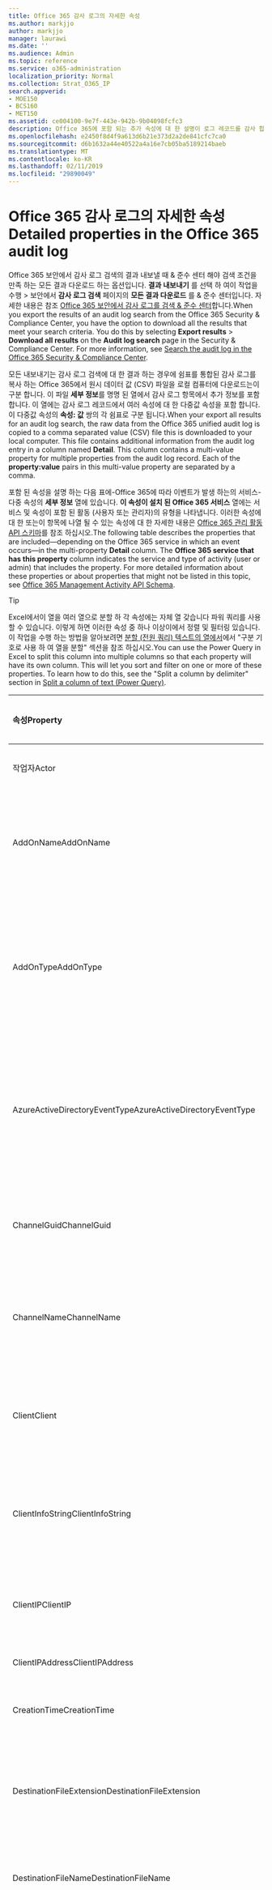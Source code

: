 ```yaml
---
title: Office 365 감사 로그의 자세한 속성
ms.author: markjjo
author: markjjo
manager: laurawi
ms.date: ''
ms.audience: Admin
ms.topic: reference
ms.service: o365-administration
localization_priority: Normal
ms.collection: Strat_O365_IP
search.appverid:
- MOE150
- BCS160
- MET150
ms.assetid: ce004100-9e7f-443e-942b-9b04098fcfc3
description: Office 365에 포함 되는 추가 속성에 대 한 설명이 로그 레코드를 감사 합니다.
ms.openlocfilehash: e2450f8d4f9a613d6b21e373d2a2de841cfc7ca0
ms.sourcegitcommit: d6b1632a44e40522a4a16e7cb05ba5189214baeb
ms.translationtype: MT
ms.contentlocale: ko-KR
ms.lasthandoff: 02/11/2019
ms.locfileid: "29890049"
---
```

# <a name="detailed-properties-in-the-office-365-audit-log"></a><span data-ttu-id="3da1d-103">Office 365 감사 로그의 자세한 속성</span><span class="sxs-lookup"><span data-stu-id="3da1d-103">Detailed properties in the Office 365 audit log</span></span>

<span data-ttu-id="3da1d-p101">Office 365 보안에서 감사 로그 검색의 결과 내보낼 때 &amp; 준수 센터 해야 검색 조건을 만족 하는 모든 결과 다운로드 하는 옵션입니다. **결과 내보내기** 를 선택 하 여이 작업을 수행 \> 보안에서 **감사 로그 검색** 페이지의 **모든 결과 다운로드** 를 &amp; 준수 센터입니다. 자세한 내용은 참조 [Office 365 보안에서 감사 로그를 검색 &amp; 준수 센터](search-the-audit-log-in-security-and-compliance.md)합니다.</span><span class="sxs-lookup"><span data-stu-id="3da1d-p101">When you export the results of an audit log search from the Office 365 Security &amp; Compliance Center, you have the option to download all the results that meet your search criteria. You do this by selecting **Export results** \> **Download all results** on the **Audit log search** page in the Security &amp; Compliance Center. For more information, see [Search the audit log in the Office 365 Security &amp; Compliance Center](search-the-audit-log-in-security-and-compliance.md).</span></span>
  
 <span data-ttu-id="3da1d-p102">모든 내보내기는 감사 로그 검색에 대 한 결과 하는 경우에 쉼표를 통합된 감사 로그를 복사 하는 Office 365에서 원시 데이터 값 (CSV) 파일을 로컬 컴퓨터에 다운로드는이 구분 합니다. 이 파일 **세부 정보**를 명명 된 열에서 감사 로그 항목에서 추가 정보를 포함 합니다. 이 열에는 감사 로그 레코드에서 여러 속성에 대 한 다중값 속성을 포함 합니다. 이 다중값 속성의 **속성: 값** 쌍의 각 쉼표로 구분 됩니다.</span><span class="sxs-lookup"><span data-stu-id="3da1d-p102">When your export all results for an audit log search, the raw data from the Office 365 unified audit log is copied to a comma separated value (CSV) file this is downloaded to your local computer. This file contains additional information from the audit log entry in a column named **Detail**. This column contains a multi-value property for multiple properties from the audit log record. Each of the **property:value** pairs in this multi-value property are separated by a comma.</span></span> 
  
<span data-ttu-id="3da1d-p103">포함 된 속성을 설명 하는 다음 표에-Office 365에 따라 이벤트가 발생 하는의 서비스-다중 속성의 **세부 정보** 열에 있습니다. **이 속성이 설치 된 Office 365 서비스** 열에는 서비스 및 속성이 포함 된 활동 (사용자 또는 관리자)의 유형을 나타냅니다. 이러한 속성에 대 한 또는이 항목에 나열 될 수 있는 속성에 대 한 자세한 내용은 [Office 365 관리 활동 API 스키마](https://go.microsoft.com/fwlink/p/?LinkId=717993)를 참조 하십시오.</span><span class="sxs-lookup"><span data-stu-id="3da1d-p103">The following table describes the properties that are included—depending on the Office 365 service in which an event occurs—in the multi-property **Detail** column. The **Office 365 service that has this property** column indicates the service and type of activity (user or admin) that includes the property. For more detailed information about these properties or about properties that might not be listed in this topic, see [Office 365 Management Activity API Schema](https://go.microsoft.com/fwlink/p/?LinkId=717993).</span></span>
  
> [!TIP]
> <span data-ttu-id="3da1d-p104">Excel에서이 열을 여러 열으로 분할 하 각 속성에는 자체 열 갖습니다 파워 쿼리를 사용할 수 있습니다. 이렇게 하면 이러한 속성 중 하나 이상이에서 정렬 및 필터링 있습니다. 이 작업을 수행 하는 방법을 알아보려면 [분할 (전원 쿼리) 텍스트의 열에서](https://support.office.com/article/5282d425-6dd0-46ca-95bf-8e0da9539662)에서 "구분 기호로 사용 하 여 열을 분할" 섹션을 참조 하십시오.</span><span class="sxs-lookup"><span data-stu-id="3da1d-p104">You can use the Power Query in Excel to split this column into multiple columns so that each property will have its own column. This will let you sort and filter on one or more of these properties. To learn how to do this, see the "Split a column by delimiter" section in [Split a column of text (Power Query)](https://support.office.com/article/5282d425-6dd0-46ca-95bf-8e0da9539662).</span></span> 
  
|<span data-ttu-id="3da1d-117">**속성**</span><span class="sxs-lookup"><span data-stu-id="3da1d-117">**Property**</span></span>|<span data-ttu-id="3da1d-118">**설명**</span><span class="sxs-lookup"><span data-stu-id="3da1d-118">**Description**</span></span>|<span data-ttu-id="3da1d-119">**이 속성에는 office 365 서비스**</span><span class="sxs-lookup"><span data-stu-id="3da1d-119">**Office 365 service that has this property**</span></span>|
|:-----|:-----|:-----|
|<span data-ttu-id="3da1d-120">작업자</span><span class="sxs-lookup"><span data-stu-id="3da1d-120">Actor</span></span>  <br/> |<span data-ttu-id="3da1d-121">작업을 수행 하는 사용자 또는 서비스 계정입니다.</span><span class="sxs-lookup"><span data-stu-id="3da1d-121">The user or service account that performed the action.</span></span> |<span data-ttu-id="3da1d-122">Azure Active Directory</span><span class="sxs-lookup"><span data-stu-id="3da1d-122">Azure Active Directory</span></span>  <br/> |
|<span data-ttu-id="3da1d-123">AddOnName</span><span class="sxs-lookup"><span data-stu-id="3da1d-123">AddOnName</span></span>  <br/> |<span data-ttu-id="3da1d-p105">추가 기능을 추가, 제거 또는 팀에서 업데이트 된의 이름입니다. 추가 기능에서 Microsoft 팀의 유형은 bot, 연결선, 또는 탭 합니다.</span><span class="sxs-lookup"><span data-stu-id="3da1d-p105">The name of an add-on that was added, removed, or updated in a team. The type of add-ons in Microsoft Teams are a bot, a connector, or a tab.</span></span>  <br/> |<span data-ttu-id="3da1d-126">Microsoft Teams</span><span class="sxs-lookup"><span data-stu-id="3da1d-126">Microsoft Teams</span></span>  <br/> |
|<span data-ttu-id="3da1d-127">AddOnType</span><span class="sxs-lookup"><span data-stu-id="3da1d-127">AddOnType</span></span>  <br/> |<span data-ttu-id="3da1d-p106">종류 추가, 제거 되었거나 팀에서 업데이트 하는 추가 기능입니다. 다음 값에는 추가 기능 유형을 나타냅니다.</span><span class="sxs-lookup"><span data-stu-id="3da1d-p106">The type of an add-on that was added, removed, or updated in a team. The following values indicate the type of add-on.  </span></span><br/> <span data-ttu-id="3da1d-130">**1** -bot을 나타냅니다.</span><span class="sxs-lookup"><span data-stu-id="3da1d-130">**1** - Indicates a bot.</span></span><br/> <span data-ttu-id="3da1d-131">**2** -커넥터를 나타냅니다.</span><span class="sxs-lookup"><span data-stu-id="3da1d-131">**2** - Indicates a connector.</span></span><br/> <span data-ttu-id="3da1d-132">**3** -탭을 나타냅니다.</span><span class="sxs-lookup"><span data-stu-id="3da1d-132">**3** - Indicates a tab.</span></span> |<span data-ttu-id="3da1d-133">Microsoft Teams</span><span class="sxs-lookup"><span data-stu-id="3da1d-133">Microsoft Teams</span></span>  <br/> |
|<span data-ttu-id="3da1d-134">AzureActiveDirectoryEventType</span><span class="sxs-lookup"><span data-stu-id="3da1d-134">AzureActiveDirectoryEventType</span></span>  <br/> |<span data-ttu-id="3da1d-p107">Azure Active Directory 이벤트의 형식입니다. 다음 값은 이벤트의 종류를 나타냅니다.</span><span class="sxs-lookup"><span data-stu-id="3da1d-p107">The type of Azure Active Directory event. The following values indicate the type of event.  </span></span><br/> <span data-ttu-id="3da1d-137">**0** -계정 로그인 이벤트를 나타냅니다.</span><span class="sxs-lookup"><span data-stu-id="3da1d-137">**0** - Indicates an account login event.</span></span><br/> <span data-ttu-id="3da1d-138">**1** -Azure 응용 프로그램 보안 이벤트를 나타냅니다.</span><span class="sxs-lookup"><span data-stu-id="3da1d-138">**1** - Indicates an Azure application security event.</span></span> |<span data-ttu-id="3da1d-139">Azure Active Directory</span><span class="sxs-lookup"><span data-stu-id="3da1d-139">Azure Active Directory</span></span>  <br/> |
|<span data-ttu-id="3da1d-140">ChannelGuid</span><span class="sxs-lookup"><span data-stu-id="3da1d-140">ChannelGuid</span></span>  <br/> |<span data-ttu-id="3da1d-p108">Microsoft 팀의 채널의 ID입니다. 채널에 있는 팀 **TeamName** 및 **TeamGuid** 속성에 의해 식별 됩니다.</span><span class="sxs-lookup"><span data-stu-id="3da1d-p108">The ID of a Microsoft Teams channel. The team that the channel is located in is identified by the **TeamName** and **TeamGuid** properties.  </span></span><br/> |<span data-ttu-id="3da1d-143">Microsoft Teams</span><span class="sxs-lookup"><span data-stu-id="3da1d-143">Microsoft Teams</span></span>  <br/> |
|<span data-ttu-id="3da1d-144">ChannelName</span><span class="sxs-lookup"><span data-stu-id="3da1d-144">ChannelName</span></span>  <br/> |<span data-ttu-id="3da1d-p109">Microsoft 팀의 채널의 이름입니다. 채널에 있는 팀 **TeamName** 및 **TeamGuid** 속성에 의해 식별 됩니다.</span><span class="sxs-lookup"><span data-stu-id="3da1d-p109">The name of a Microsoft Teams channel. The team that the channel is located in is identified by the **TeamName** and **TeamGuid** properties.  </span></span><br/> |<span data-ttu-id="3da1d-147">Microsoft Teams</span><span class="sxs-lookup"><span data-stu-id="3da1d-147">Microsoft Teams</span></span>  <br/> |
|<span data-ttu-id="3da1d-148">Client</span><span class="sxs-lookup"><span data-stu-id="3da1d-148">Client</span></span>  <br/> |<span data-ttu-id="3da1d-149">클라이언트 장치, 운영 체제, 장치 및 로그인 이벤트 (예: Nokia Lumia 920;에 사용 되는 장치 브라우저 Windows Phone 8; IE 모바일 11)입니다.</span><span class="sxs-lookup"><span data-stu-id="3da1d-149">The client device, the device OS, and the device browser used for the login event (for example, Nokia Lumia 920; Windows Phone 8; IE Mobile 11).</span></span>  <br/> |<span data-ttu-id="3da1d-150">Azure Active Directory</span><span class="sxs-lookup"><span data-stu-id="3da1d-150">Azure Active Directory</span></span>  <br/> |
|<span data-ttu-id="3da1d-151">ClientInfoString</span><span class="sxs-lookup"><span data-stu-id="3da1d-151">ClientInfoString</span></span>  <br/> |<span data-ttu-id="3da1d-152">브라우저 버전, Outlook 버전 및 모바일 장치 정보 등의 작업을 수행 하는데 사용 된 전자 메일 클라이언트에 대 한 정보</span><span class="sxs-lookup"><span data-stu-id="3da1d-152">Information about the email client that was used to perform the operation, such as a browser version, Outlook version, and mobile device information</span></span>  <br/> |<span data-ttu-id="3da1d-153">Exchange (사서함 활동)</span><span class="sxs-lookup"><span data-stu-id="3da1d-153">Exchange (mailbox activity)</span></span>  <br/> |
|<span data-ttu-id="3da1d-154">ClientIP</span><span class="sxs-lookup"><span data-stu-id="3da1d-154">ClientIP</span></span>  <br/> |<span data-ttu-id="3da1d-p110">작업 기록 되었는지 때 사용 된 장치의 IP 주소입니다. IP 주소는 IPv4 또는 IPv6 주소 형식으로 표시 됩니다.</span><span class="sxs-lookup"><span data-stu-id="3da1d-p110">The IP address of the device that was used when the activity was logged. The IP address is displayed in either an IPv4 or IPv6 address format.</span></span>  <br/> |<span data-ttu-id="3da1d-157">Exchange와 Azure Active Directory</span><span class="sxs-lookup"><span data-stu-id="3da1d-157">Exchange and Azure Active Directory</span></span>  <br/> |
|<span data-ttu-id="3da1d-158">ClientIPAddress</span><span class="sxs-lookup"><span data-stu-id="3da1d-158">ClientIPAddress</span></span>  <br/> |<span data-ttu-id="3da1d-159">ClientIP와 동일 합니다.</span><span class="sxs-lookup"><span data-stu-id="3da1d-159">Same as ClientIP.</span></span>  <br/> |<span data-ttu-id="3da1d-160">SharePoint</span><span class="sxs-lookup"><span data-stu-id="3da1d-160">SharePoint</span></span>  <br/> |
|<span data-ttu-id="3da1d-161">CreationTime</span><span class="sxs-lookup"><span data-stu-id="3da1d-161">CreationTime</span></span>  <br/> |<span data-ttu-id="3da1d-162">날짜 및 시간에서 UTC Coordinated Universal Time ()는 작업을 수행 하는 사용자입니다.</span><span class="sxs-lookup"><span data-stu-id="3da1d-162">The date and time in Coordinated Universal Time (UTC) when the user performed the activity.</span></span>  <br/> |<span data-ttu-id="3da1d-163">모두</span><span class="sxs-lookup"><span data-stu-id="3da1d-163">All</span></span>  <br/> |
|<span data-ttu-id="3da1d-164">DestinationFileExtension</span><span class="sxs-lookup"><span data-stu-id="3da1d-164">DestinationFileExtension</span></span>  <br/> |<span data-ttu-id="3da1d-p111">복사 또는 이동 된 파일의 파일 확장명입니다. 이 속성은 FileCopied 및 FileMoved 사용자 작업에 대해서만 표시 됩니다.</span><span class="sxs-lookup"><span data-stu-id="3da1d-p111">The file extension of a file that is copied or moved. This property is displayed only for the FileCopied and FileMoved user activities.</span></span>  <br/> |<span data-ttu-id="3da1d-167">SharePoint</span><span class="sxs-lookup"><span data-stu-id="3da1d-167">SharePoint</span></span>  <br/> |
|<span data-ttu-id="3da1d-168">DestinationFileName</span><span class="sxs-lookup"><span data-stu-id="3da1d-168">DestinationFileName</span></span>  <br/> |<span data-ttu-id="3da1d-p112">파일의 이름을 복사 하거나 이동 합니다. 이 속성은 FileCopied 및 FileMoved 작업에 대해서만 표시 됩니다.</span><span class="sxs-lookup"><span data-stu-id="3da1d-p112">The name of the file is copied or moved. This property is displayed only for the FileCopied and FileMoved actions.</span></span>  <br/> |<span data-ttu-id="3da1d-171">SharePoint</span><span class="sxs-lookup"><span data-stu-id="3da1d-171">SharePoint</span></span>  <br/> |
|<span data-ttu-id="3da1d-172">DestinationRelativeUrl</span><span class="sxs-lookup"><span data-stu-id="3da1d-172">DestinationRelativeUrl</span></span>  <br/> |<span data-ttu-id="3da1d-p113">파일을 복사 하거나 이동 대상 폴더의 URL입니다. **SiteURL**, **DestinationRelativeURL**, 및 **DestinationFileName** 속성에 대 한 값의 조합이 복사한 파일에 대 한 전체 경로 이름을 **ObjectID** 속성에 대 한 값과 같습니다. 이 속성은 FileCopied 및 FileMoved 사용자 작업에 대해서만 표시 됩니다.</span><span class="sxs-lookup"><span data-stu-id="3da1d-p113">The URL of the destination folder where a file is copied or moved. The combination of the values for the **SiteURL**, the **DestinationRelativeURL**, and the **DestinationFileName** properties is the same as the value for the **ObjectID** property, which is the full path name for the file that was copied. This property is displayed only for the FileCopied and FileMoved user activities.  </span></span><br/> |<span data-ttu-id="3da1d-176">SharePoint</span><span class="sxs-lookup"><span data-stu-id="3da1d-176">SharePoint</span></span>  <br/> |
|<span data-ttu-id="3da1d-177">EventSource</span><span class="sxs-lookup"><span data-stu-id="3da1d-177">EventSource</span></span>  <br/> |<span data-ttu-id="3da1d-p114">SharePoint에서 이벤트가 발생 했음을 나타냅니다. 가능한 값은 **SharePoint** 및 **ObjectModel**합니다.</span><span class="sxs-lookup"><span data-stu-id="3da1d-p114">Identifies that an event occurred in SharePoint. Possible values are **SharePoint** and **ObjectModel**.  </span></span><br/> |<span data-ttu-id="3da1d-180">SharePoint</span><span class="sxs-lookup"><span data-stu-id="3da1d-180">SharePoint</span></span>  <br/> |
|<span data-ttu-id="3da1d-181">ExternalAccess</span><span class="sxs-lookup"><span data-stu-id="3da1d-181">ExternalAccess</span></span>  <br/> |<span data-ttu-id="3da1d-p115">Exchange 관리 작업에 대 한 데이터 센터 서비스 계정이 나 Microsoft 데이터 센터 담당자가 조직에서 사용자가 또는 위임 된 관리자가 cmdlet을 실행 하는지 여부를 지정 합니다. **False** 값 cmdlet은 조직에서 사용자에 의해 실행 된 하는 것을 나타냅니다. 데이터 센터 담당자, 데이터 센터 서비스 계정 또는 위임 된 관리자를 통해 cmdlet을 실행 하는 값은 **True** 를 나타냅니다.</span><span class="sxs-lookup"><span data-stu-id="3da1d-p115">For Exchange admin activity, specifies whether the cmdlet was run by a user in your organization, by Microsoft datacenter personnel or a datacenter service account, or by a delegated administrator. The value **False** indicates that the cmdlet was run by someone in your organization. The value **True** indicates that the cmdlet was run by datacenter personnel, a datacenter service account, or a delegated administrator.  </span></span><br/> <span data-ttu-id="3da1d-185">Exchange 사서함 활동에 대 한 조직 외부 사용자가 사서함 액세스 하는지 여부를 지정 합니다.</span><span class="sxs-lookup"><span data-stu-id="3da1d-185">For Exchange mailbox activity, specifies whether a mailbox was accessed by a user outside your organization.</span></span>  <br/> |<span data-ttu-id="3da1d-186">Exchange</span><span class="sxs-lookup"><span data-stu-id="3da1d-186">Exchange</span></span>  <br/> |
|<span data-ttu-id="3da1d-187">ExtendedProperties</span><span class="sxs-lookup"><span data-stu-id="3da1d-187">ExtendedProperties</span></span>  <br/> |<span data-ttu-id="3da1d-188">확장 된 속성에 대 한는 Azure Active Directory 이벤트입니다.</span><span class="sxs-lookup"><span data-stu-id="3da1d-188">The extended properties for an the Azure Active Directory event.</span></span>  <br/> |<span data-ttu-id="3da1d-189">Azure Active Directory</span><span class="sxs-lookup"><span data-stu-id="3da1d-189">Azure Active Directory</span></span>  <br/> |
|<span data-ttu-id="3da1d-190">ID</span><span class="sxs-lookup"><span data-stu-id="3da1d-190">ID</span></span>  <br/> |<span data-ttu-id="3da1d-p116">보고서 항목의 ID입니다. ID는 고유 하 게 보고서 항목을 식별합니다.</span><span class="sxs-lookup"><span data-stu-id="3da1d-p116">The ID of the report entry. The ID uniquely identifies the report entry.</span></span>  <br/> |<span data-ttu-id="3da1d-193">모두</span><span class="sxs-lookup"><span data-stu-id="3da1d-193">All</span></span>  <br/> |
|<span data-ttu-id="3da1d-194">InternalLogonType</span><span class="sxs-lookup"><span data-stu-id="3da1d-194">InternalLogonType</span></span>  <br/> |<span data-ttu-id="3da1d-195">내부용으로 예약 합니다.</span><span class="sxs-lookup"><span data-stu-id="3da1d-195">Reserved for internal use.</span></span>  <br/> |<span data-ttu-id="3da1d-196">Exchange (사서함 활동)</span><span class="sxs-lookup"><span data-stu-id="3da1d-196">Exchange (mailbox activity)</span></span>  <br/> |
|<span data-ttu-id="3da1d-197">ItemType</span><span class="sxs-lookup"><span data-stu-id="3da1d-197">ItemType</span></span>  <br/> |<span data-ttu-id="3da1d-p117">액세스 또는 수정 된 개체의 형식입니다. 가능한 값에는 **파일**, **폴더**, **웹**, **사이트**, **테 넌 트**및 **DocumentLibrary**포함 됩니다.</span><span class="sxs-lookup"><span data-stu-id="3da1d-p117">The type of object that was accessed or modified. Possible values include **File**, **Folder**, **Web**, **Site**, **Tenant**, and **DocumentLibrary**.  </span></span><br/> |<span data-ttu-id="3da1d-200">SharePoint</span><span class="sxs-lookup"><span data-stu-id="3da1d-200">SharePoint</span></span>  <br/> |
|<span data-ttu-id="3da1d-201">LoginStatus</span><span class="sxs-lookup"><span data-stu-id="3da1d-201">LoginStatus</span></span>  <br/> |<span data-ttu-id="3da1d-202">발생 했을 수 있는 로그인 오류를 식별 합니다.</span><span class="sxs-lookup"><span data-stu-id="3da1d-202">Identifies login failures that might have occurred.</span></span>  <br/> |<span data-ttu-id="3da1d-203">Azure Active Directory</span><span class="sxs-lookup"><span data-stu-id="3da1d-203">Azure Active Directory</span></span>  <br/> |
|<span data-ttu-id="3da1d-204">LogonType</span><span class="sxs-lookup"><span data-stu-id="3da1d-204">LogonType</span></span>  <br/> |<span data-ttu-id="3da1d-p118">사서함 액세스의 형식입니다. 다음 값은 사서함에 액세스 한 사용자의 종류를 나타냅니다.</span><span class="sxs-lookup"><span data-stu-id="3da1d-p118">The type of mailbox access. The following values indicate the type of user who accessed the mailbox.  </span></span><br/><br/> <span data-ttu-id="3da1d-207">**0** -사서함 소유자를 나타냅니다.</span><span class="sxs-lookup"><span data-stu-id="3da1d-207">**0** - Indicates a mailbox owner.</span></span><br/> <span data-ttu-id="3da1d-208">**1** -관리자를 나타냅니다.</span><span class="sxs-lookup"><span data-stu-id="3da1d-208">**1** - Indicates an administrator.</span></span><br/> <span data-ttu-id="3da1d-209">**2** -대리자를 나타냅니다.</span><span class="sxs-lookup"><span data-stu-id="3da1d-209">**2** - Indicates a delegate.</span></span> <br/><span data-ttu-id="3da1d-210">**3** -Microsoft 데이터 센터에서 전송 서비스를 나타냅니다.</span><span class="sxs-lookup"><span data-stu-id="3da1d-210">**3** - Indicates the transport service in the Microsoft datacenter.</span></span><br/> <span data-ttu-id="3da1d-211">**4** -Microsoft 데이터 센터에서 서비스 계정을 나타냅니다.</span><span class="sxs-lookup"><span data-stu-id="3da1d-211">**4** - Indicates a   service account in the Microsoft datacenter.</span></span> <br/><span data-ttu-id="3da1d-212">**6** -위임 된 관리자를 나타냅니다.</span><span class="sxs-lookup"><span data-stu-id="3da1d-212">**6** - Indicates a delegated administrator.</span></span> |<span data-ttu-id="3da1d-213">Exchange (사서함 활동)</span><span class="sxs-lookup"><span data-stu-id="3da1d-213">Exchange (mailbox activity)</span></span>  <br/> |
|<span data-ttu-id="3da1d-214">MailboxGuid</span><span class="sxs-lookup"><span data-stu-id="3da1d-214">MailboxGuid</span></span>  <br/> |<span data-ttu-id="3da1d-215">사서함에 액세스 하는 Exchange GUID입니다.</span><span class="sxs-lookup"><span data-stu-id="3da1d-215">The Exchange GUID of the mailbox that was accessed.</span></span>  <br/> |<span data-ttu-id="3da1d-216">Exchange (사서함 활동)</span><span class="sxs-lookup"><span data-stu-id="3da1d-216">Exchange (mailbox activity)</span></span>  <br/> |
|<span data-ttu-id="3da1d-217">MailboxOwnerUPN</span><span class="sxs-lookup"><span data-stu-id="3da1d-217">MailboxOwnerUPN</span></span>  <br/> |<span data-ttu-id="3da1d-218">액세스 된 사서함을 소유한 사용자의 전자 메일 주소입니다.</span><span class="sxs-lookup"><span data-stu-id="3da1d-218">The email address of the person who owns the mailbox that was accessed.</span></span>  <br/> |<span data-ttu-id="3da1d-219">Exchange (사서함 활동)</span><span class="sxs-lookup"><span data-stu-id="3da1d-219">Exchange (mailbox activity)</span></span>  <br/> |
|<span data-ttu-id="3da1d-220">구성원</span><span class="sxs-lookup"><span data-stu-id="3da1d-220">Members</span></span>  <br/> |<span data-ttu-id="3da1d-p119">추가 되거나 팀에서 제거 된 사용자를 나열 합니다. 다음 값은 사용자에 게 할당 된 역할 종류를 나타냅니다.</span><span class="sxs-lookup"><span data-stu-id="3da1d-p119">Lists the users that have been added or removed from a team. The following values indicate the Role type assigned to the user.  </span></span><br/><br/> <span data-ttu-id="3da1d-223">**1** -소유자 역할을 나타냅니다.</span><span class="sxs-lookup"><span data-stu-id="3da1d-223">**1** - Indicates  the Owner role.</span></span><br/> <span data-ttu-id="3da1d-224">**2** -구성원 역할을 나타냅니다.</span><span class="sxs-lookup"><span data-stu-id="3da1d-224">**2** - Indicates the Member role.</span></span><br/> <span data-ttu-id="3da1d-225">**3** -게스트 역할을 나타냅니다.</span><span class="sxs-lookup"><span data-stu-id="3da1d-225">**3** - Indicates the Guest role.</span></span> <br/><br/><span data-ttu-id="3da1d-226">Members 속성에는 구성원의 전자 메일 주소 및 사용자 조직의 이름이 포함 됩니다.</span><span class="sxs-lookup"><span data-stu-id="3da1d-226">The Members property also includes the name of your organization, and the member's email address.</span></span>  <br/> |<span data-ttu-id="3da1d-227">Microsoft Teams</span><span class="sxs-lookup"><span data-stu-id="3da1d-227">Microsoft Teams</span></span>  <br/> |
|<span data-ttu-id="3da1d-228">ModifiedProperties (이름, NewValue, OldValue)</span><span class="sxs-lookup"><span data-stu-id="3da1d-228">ModifiedProperties (Name, NewValue, OldValue)</span></span>  <br/> |<span data-ttu-id="3da1d-p120">속성에 대 한 사이트 또는 사이트 모음 관리자 그룹의 구성원으로 사용자를 추가 하는 등의 관리 이벤트가 포함 됩니다. 속성 (예: 사이트 관리자 그룹)에 수정 된 속성의 이름이 포함 된 새 속성 값은 수정 된 (예: 사용자의 사이트 관리자 및 수정 된 개체의 이전 값으로 추가 되었습니다.</span><span class="sxs-lookup"><span data-stu-id="3da1d-p120">The property is included for admin events, such as adding a user as a member of a site or a site collection admin group. The property includes the name of the property that was modified (for example, the Site Admin group) the new value of the modified property (such the user who was added as a site admin, and the previous value of the modified object.</span></span>  <br/> |<span data-ttu-id="3da1d-231">모든 (관리 활동)</span><span class="sxs-lookup"><span data-stu-id="3da1d-231">All (admin activity)</span></span>  <br/> |
|<span data-ttu-id="3da1d-232">ObjectID</span><span class="sxs-lookup"><span data-stu-id="3da1d-232">ObjectID</span></span>  <br/> |<span data-ttu-id="3da1d-233">Exchange 관리자 감사 로깅, cmdlet에 의해 수정 된 개체의 이름입니다.</span><span class="sxs-lookup"><span data-stu-id="3da1d-233">For Exchange admin audit logging, the name of the object that was modified by the cmdlet.</span></span>  <br/> <span data-ttu-id="3da1d-234">개발자를 위한 SharePoint 작업, 파일 또는 사용자가 액세스 하는 폴더의 전체 URL 경로 이름입니다.</span><span class="sxs-lookup"><span data-stu-id="3da1d-234">For SharePoint activity, the full URL path name of the file or folder accessed by a user.</span></span>  <br/> <span data-ttu-id="3da1d-235">Azure AD 작업용으로 수정한 사용자 계정의 이름입니다.</span><span class="sxs-lookup"><span data-stu-id="3da1d-235">For Azure AD activity, the name of the user account that was modified.</span></span>  <br/> |<span data-ttu-id="3da1d-236">모두</span><span class="sxs-lookup"><span data-stu-id="3da1d-236">All</span></span>  <br/> |
|<span data-ttu-id="3da1d-237">작업</span><span class="sxs-lookup"><span data-stu-id="3da1d-237">Operation</span></span>  <br/> |<span data-ttu-id="3da1d-p121">사용자 또는 관리자 작업의 이름입니다. 이 속성의 값 값에 해당 하는 **활동** 에 선택 된 드롭다운 목록입니다. 선택 된 **모든 작업에 대 한 결과 표시** 하는 경우 보고서 모든 서비스에 대 한 모든 사용자 및 관리자 작업에 대 한 항목이 포함 됩니다. Office 365 감사 로그에 기록 되는 작업 활동에 대 한 참조 **Audited 활동** 탭에서 [Office 365 보안에서 감사 로그를 검색 &amp; 준수 센터](search-the-audit-log-in-security-and-compliance.md)합니다.</span><span class="sxs-lookup"><span data-stu-id="3da1d-p121">The name of the user or admin activity. The value of this property corresponds to the value that was selected in the **Activities** drop down list. If **Show results for all activities** was selected, the report will included entries for all user and admin activities for all services. For a description of the operations/activities that are logged in the Office 365 audit log, see the **Audited activities** tab in [Search the audit log in the Office 365 Security &amp; Compliance Center](search-the-audit-log-in-security-and-compliance.md).  </span></span><br/> <span data-ttu-id="3da1d-242">Exchange 관리 작업에 대 한이 속성은 실행 된 cmdlet의 이름을 식별 합니다.</span><span class="sxs-lookup"><span data-stu-id="3da1d-242">For Exchange admin activity, this property identifies the name of the cmdlet that was run.</span></span>  <br/> |<span data-ttu-id="3da1d-243">모두</span><span class="sxs-lookup"><span data-stu-id="3da1d-243">All</span></span>  <br/> |
|<span data-ttu-id="3da1d-244">OrganizationID</span><span class="sxs-lookup"><span data-stu-id="3da1d-244">OrganizationID</span></span>  <br/> |<span data-ttu-id="3da1d-245">Office 365 조직에 대 한 GUID입니다.</span><span class="sxs-lookup"><span data-stu-id="3da1d-245">The GUID for your Office 365 organization.</span></span>  <br/> |<span data-ttu-id="3da1d-246">모두</span><span class="sxs-lookup"><span data-stu-id="3da1d-246">All</span></span>  <br/> |
|<span data-ttu-id="3da1d-247">경로</span><span class="sxs-lookup"><span data-stu-id="3da1d-247">Path</span></span>  <br/> |<span data-ttu-id="3da1d-p122">메시지에 액세스 하는 위치한 사서함 폴더의 이름입니다. 이 속성은 또한 where a 폴더 식별에 메시지를 만들거나 복사/이동 합니다.</span><span class="sxs-lookup"><span data-stu-id="3da1d-p122">The name of the mailbox folder where the message that was accessed is located. This property also identifies the folder a where a message is created in or copied/moved to.</span></span>  <br/> |<span data-ttu-id="3da1d-250">Exchange (사서함 활동)</span><span class="sxs-lookup"><span data-stu-id="3da1d-250">Exchange (mailbox activity)</span></span>  <br/> |
|<span data-ttu-id="3da1d-251">매개 변수</span><span class="sxs-lookup"><span data-stu-id="3da1d-251">Parameters</span></span>  <br/> |<span data-ttu-id="3da1d-252">Exchange 관리 작업, 이름 및 작업 속성에서 식별 되는 cmdlet과 함께 사용 된 모든 매개 변수에 대 한 값입니다.</span><span class="sxs-lookup"><span data-stu-id="3da1d-252">For Exchange admin activity, the name and value for all parameters that were used with the cmdlet that is identified in the Operation property.</span></span>  <br/> |<span data-ttu-id="3da1d-253">Exchange (관리 활동)</span><span class="sxs-lookup"><span data-stu-id="3da1d-253">Exchange (admin activity)</span></span>  <br/> |
|<span data-ttu-id="3da1d-254">RecordType</span><span class="sxs-lookup"><span data-stu-id="3da1d-254">RecordType</span></span>  <br/> |<span data-ttu-id="3da1d-p123">레코드에 지정 된 작업의 형식입니다. 다음 값은 레코드 종류를 나타냅니다.</span><span class="sxs-lookup"><span data-stu-id="3da1d-p123">The type of operation indicated by the record. The following values indicate the record type.  </span></span><br/><br/> <span data-ttu-id="3da1d-257">**1** -Exchange 관리자 감사 로그에서 레코드를 나타냅니다.</span><span class="sxs-lookup"><span data-stu-id="3da1d-257">**1** - Indicates a record from the  Exchange  admin audit log.</span></span> <br/><span data-ttu-id="3da1d-258">**2** -선별 사서함 항목에서 수행 되는 작업에 대 한 Exchange 사서함 감사 로그에서 레코드를 나타냅니다.</span><span class="sxs-lookup"><span data-stu-id="3da1d-258">**2** - Indicates a record from the  Exchange  mailbox audit log for an operation performed on a singled mailbox item.</span></span> <br/><span data-ttu-id="3da1d-p124">또한 **3** -Exchange 사서함 감사 로그에서 레코드를 나타냅니다. 이 레코드 종류 (예: 여러 항목을 지운 편지함 폴더로 이동 또는 여러 항목을 영구적으로 삭제) 원본 사서함에서 여러 항목에 대해 작업을 수행 하는 것을 나타냅니다.</span><span class="sxs-lookup"><span data-stu-id="3da1d-p124">**3** - Also indicates a record from the  Exchange  mailbox audit log. This record type indicates the operation was performed on multiple items in the source mailbox (such as moving multiple items to the Deleted Items folder or permanently deleting multiple items). </span></span><br/><span data-ttu-id="3da1d-261">**4** -관리자 또는 사이트에 사용 권한을 할당 하는 사용자가 예: sharepoint에서 사이트 관리 작업을 나타냅니다.</span><span class="sxs-lookup"><span data-stu-id="3da1d-261">**4** - Indicates a site admin operation in SharePoint, such as an administrator or user assigning permissions to a site.</span></span> <br/><span data-ttu-id="3da1d-262">**6** -파일 또는 폴더와 관련 된 작업 보기 또는 파일을 수정 하는 사용자와 같은 sharepoint에서 나타냅니다.</span><span class="sxs-lookup"><span data-stu-id="3da1d-262">**6** - Indicates a file or folder-related operation in SharePoint, such as a user viewing or modifying a file.</span></span> <br/><span data-ttu-id="3da1d-263">**8** -Azure Active Directory에서 수행 되는 관리 작업을 나타냅니다.</span><span class="sxs-lookup"><span data-stu-id="3da1d-263">**8** - Indicates an admin operation performed in Azure Active Directory.</span></span> <br/><span data-ttu-id="3da1d-p125">**9** -Azure Active Directory에서 로그온 이벤트 OrgId를 나타냅니다. 이 레코드 종류는 사용 되지 않습니다.</span><span class="sxs-lookup"><span data-stu-id="3da1d-p125">**9** - Indicates  OrgId logon events in Azure Active Directory. This record type is being deprecated. </span></span><br/><span data-ttu-id="3da1d-266">**10** -데이터 센터에서 Microsoft 담당자가 수행한 보안 cmdlet 이벤트를 나타냅니다.</span><span class="sxs-lookup"><span data-stu-id="3da1d-266">**10** - Indicates security cmdlet events that were performed by Microsoft personnel in the data center.</span></span> <br/><span data-ttu-id="3da1d-267">**11** -SharePoint에서 손실 방지 (DLP) 이벤트 데이터를 나타냅니다.</span><span class="sxs-lookup"><span data-stu-id="3da1d-267">**11** - Indicates Data loss protection (DLP) events in SharePoint.</span></span><br/> <span data-ttu-id="3da1d-268">**12** -이벤트 라를 나타냅니다.</span><span class="sxs-lookup"><span data-stu-id="3da1d-268">**12** - Indicates Sway events.</span></span> <br/><span data-ttu-id="3da1d-p126">**13** -Exchange, DLP 정책 통합을 구성 하는 경우의 이벤트를 DLP를 나타냅니다. Exchange 전송 규칙을 기반으로 DLP 이벤트 지원 되지 않습니다.</span><span class="sxs-lookup"><span data-stu-id="3da1d-p126">**13** - Indicates DLP events in Exchange, when configured with a unified a DLP policy. DLP events based on Exchange transport rules aren't supported.</span></span><br><span data-ttu-id="3da1d-271">**14** -SharePoint에서 공유 이벤트를 나타냅니다.</span><span class="sxs-lookup"><span data-stu-id="3da1d-271">**14** - Indicates sharing events in SharePoint.</span></span><br/> <span data-ttu-id="3da1d-272">**15** -Azure Active Directory에서 로그온 이벤트 나타냅니다 보안 토큰 서비스 (STS).</span><span class="sxs-lookup"><span data-stu-id="3da1d-272">**15** - Indicates Secure Token Service (STS) logon events in Azure Active Directory.</span></span> <br/><span data-ttu-id="3da1d-273">**18** -나타냅니다 보안 &amp; 준수 센터 이벤트입니다.</span><span class="sxs-lookup"><span data-stu-id="3da1d-273">**18** - Indicates Security &amp; Compliance Center events.</span></span> <br/><span data-ttu-id="3da1d-274">**20** -이벤트 Power BI를 나타냅니다.</span><span class="sxs-lookup"><span data-stu-id="3da1d-274">**20** - Indicates Power BI events.</span></span> <br/><span data-ttu-id="3da1d-275">**21**-이벤트 Dynamics 365 나타냅니다.</span><span class="sxs-lookup"><span data-stu-id="3da1d-275">**21**- Indicates Dynamics 365 events.</span></span><br/><span data-ttu-id="3da1d-276">**22** -이벤트 Yammer를 나타냅니다.</span><span class="sxs-lookup"><span data-stu-id="3da1d-276">**22** - Indicates Yammer events.</span></span> <br/><span data-ttu-id="3da1d-277">**23** -비즈니스 이벤트에 대 한 Skype를 나타냅니다.</span><span class="sxs-lookup"><span data-stu-id="3da1d-277">**23** - Indicates Skype for Business events.</span></span> <br/><span data-ttu-id="3da1d-p127">**24** -eDiscovery 이벤트를 나타냅니다. 이 레코드 종류 나타냅니다 콘텐츠 검색을 실행 하 고 보안에서 eDiscovery 사례를 관리 하 여 수행 된 활동 &amp; 준수 센터입니다. 자세한 내용은 감사 로그는 Office 365의 eDiscovery 활동에 대 한 검색을 참조 하십시오.</span><span class="sxs-lookup"><span data-stu-id="3da1d-p127">**24** - Indicates eDiscovery events. This record type indicates activities that were performed by running content searches and managing eDiscovery cases in the Security &amp; Compliance Center. For more information, see Search for eDiscovery activities in the Office 365 audit log.</span></span><br/><span data-ttu-id="3da1d-281">**25, 26, 또는 27** -이벤트 Microsoft 팀의를 나타냅니다.</span><span class="sxs-lookup"><span data-stu-id="3da1d-281">**25, 26, or 27** - Indicates Microsoft Teams events.</span></span> <br/><span data-ttu-id="3da1d-282">**28** -피싱 및 맬웨어 이벤트에서 Exchange Online Protection 및 Office 365 고급 위협 보호 이벤트를 나타냅니다.</span><span class="sxs-lookup"><span data-stu-id="3da1d-282">**28** - Indicates phishing and malware events from Exchange Online Protection and Office 365 Advanced Threat Protection events.</span></span><br/> <span data-ttu-id="3da1d-283">**30** -이벤트 Microsoft 흐름을 나타냅니다.</span><span class="sxs-lookup"><span data-stu-id="3da1d-283">**30** - Indicates Microsoft Flow events.</span></span><br/> <span data-ttu-id="3da1d-284">**32** -Microsoft 스트림 지정 된 이벤트입니다.</span><span class="sxs-lookup"><span data-stu-id="3da1d-284">**32** - Indicated Microsoft Stream events.</span></span><br/> <span data-ttu-id="3da1d-285">**35** -이벤트 Microsoft Project를 나타냅니다.</span><span class="sxs-lookup"><span data-stu-id="3da1d-285">**35** - Indicates Microsoft Project events.</span></span> <br/> <span data-ttu-id="3da1d-286">**36** -목록 이벤트 SharePoint를 나타냅니다.</span><span class="sxs-lookup"><span data-stu-id="3da1d-286">**36** - Indicates SharePoint list events.</span></span><br/> <span data-ttu-id="3da1d-287">**40** -나타냅니다 보안 및 규정 준수 경고 신호에서 발생 하는 이벤트입니다.</span><span class="sxs-lookup"><span data-stu-id="3da1d-287">**40** - Indicates events that results from security and compliance alert signals.</span></span><br/> <span data-ttu-id="3da1d-288">**41** -Office 365 고급 위협 보호의 안전한 링크 블록의 시간 및 블록 재정의 이벤트를 나타냅니다.</span><span class="sxs-lookup"><span data-stu-id="3da1d-288">**41** - Indicates safe links time-of-block and block override events in Office 365 Advanced Threat Protection.</span></span><br/><span data-ttu-id="3da1d-289">**44** -이벤트 직장 분석을 나타냅니다.</span><span class="sxs-lookup"><span data-stu-id="3da1d-289">**44** - Indicates Workplace Analytics events.</span></span> <br/><span data-ttu-id="3da1d-290">**47** -SharePoint, OneDrive 및 Microsoft 팀의 파일에 대 한 Office 365 고급 위협 보호에서 피싱 및 맬웨어 이벤트를 나타냅니다.</span><span class="sxs-lookup"><span data-stu-id="3da1d-290">**47** - Indicates phishing and malware events from Office 365 Advanced Threat Protection for files in SharePoint, OneDrive, and Microsoft Teams.</span></span> |<span data-ttu-id="3da1d-291">모두</span><span class="sxs-lookup"><span data-stu-id="3da1d-291">All</span></span>  <br/> |
|<span data-ttu-id="3da1d-292">ResultStatus</span><span class="sxs-lookup"><span data-stu-id="3da1d-292">ResultStatus</span></span>  <br/> |<span data-ttu-id="3da1d-293">( **Operation** 속성에 지정 된) 작업 성공 했는지 여부를 나타냅니다.</span><span class="sxs-lookup"><span data-stu-id="3da1d-293">Indicates whether the action (specified in the **Operation** property) was successful or not.</span></span>  <br/> <span data-ttu-id="3da1d-294">Exchange 관리 작업에 대 한 값은 **True** (성공) 또는 **False** (실패).</span><span class="sxs-lookup"><span data-stu-id="3da1d-294">For Exchange admin activity, the value is either **True** (successful) or **False** (failed).</span></span>  <br/> |<span data-ttu-id="3da1d-295">모두</span><span class="sxs-lookup"><span data-stu-id="3da1d-295">All</span></span>  <br/>|
|<span data-ttu-id="3da1d-296">SecurityComplianceCenterEventType</span><span class="sxs-lookup"><span data-stu-id="3da1d-296">SecurityComplianceCenterEventType</span></span>  <br/> |<span data-ttu-id="3da1d-p128">활동을 보안 했음을 나타냅니다 &amp; 준수 센터 이벤트입니다. 모든 보안 &amp; 준수 센터 활동 **0** 이 속성의 값이 포함 됩니다.</span><span class="sxs-lookup"><span data-stu-id="3da1d-p128">Indicates that the activity was a Security &amp; Compliance Center event. All Security &amp; Compliance Center activities will have a value of **0** for this property.  </span></span><br/> |<span data-ttu-id="3da1d-299">Office 365 보안 및 준수 센터</span><span class="sxs-lookup"><span data-stu-id="3da1d-299">Office 365 Security &amp; Compliance Center</span></span>  <br/> |
|<span data-ttu-id="3da1d-300">SharingType</span><span class="sxs-lookup"><span data-stu-id="3da1d-300">SharingType</span></span>  <br/> |<span data-ttu-id="3da1d-p129">자원으로 공유 하는 사용자에 게 할당 된 사용 권한을 공유의 형식입니다. 이 사용자는 **UserSharedWith** 속성에서 식별 됩니다.</span><span class="sxs-lookup"><span data-stu-id="3da1d-p129">The type of sharing permissions that was assigned to the user that the resource was shared with. This user is identified in the **UserSharedWith** property.  </span></span><br/> |<span data-ttu-id="3da1d-303">SharePoint</span><span class="sxs-lookup"><span data-stu-id="3da1d-303">SharePoint</span></span>  <br/> |
|<span data-ttu-id="3da1d-304">사이트</span><span class="sxs-lookup"><span data-stu-id="3da1d-304">Site</span></span>  <br/> |<span data-ttu-id="3da1d-305">파일 또는 사용자가 액세스 폴더가 있는 사이트의 GUID입니다.</span><span class="sxs-lookup"><span data-stu-id="3da1d-305">The GUID of the site where the file or folder accessed by the user is located.</span></span>  <br/> |<span data-ttu-id="3da1d-306">SharePoint</span><span class="sxs-lookup"><span data-stu-id="3da1d-306">SharePoint</span></span>  <br/> |
|<span data-ttu-id="3da1d-307">SiteUrl</span><span class="sxs-lookup"><span data-stu-id="3da1d-307">SiteUrl</span></span>  <br/> |<span data-ttu-id="3da1d-308">파일 또는 사용자가 액세스 폴더가 있는 사이트의 URL입니다.</span><span class="sxs-lookup"><span data-stu-id="3da1d-308">The URL of the site where the file or folder accessed by the user is located.</span></span>  <br/> |<span data-ttu-id="3da1d-309">SharePoint</span><span class="sxs-lookup"><span data-stu-id="3da1d-309">SharePoint</span></span>  <br/> |
|<span data-ttu-id="3da1d-310">SourceFileExtension</span><span class="sxs-lookup"><span data-stu-id="3da1d-310">SourceFileExtension</span></span>  <br/> |<span data-ttu-id="3da1d-p130">사용자가 액세스 하는 파일의 파일 확장명입니다. 이 속성에 액세스 하는 개체 폴더인 경우 비어 있습니다.</span><span class="sxs-lookup"><span data-stu-id="3da1d-p130">The file extension of the file that was accessed by the user. This property is blank if the object that was accessed is a folder.</span></span>  <br/> |<span data-ttu-id="3da1d-313">SharePoint</span><span class="sxs-lookup"><span data-stu-id="3da1d-313">SharePoint</span></span>  <br/> |
|<span data-ttu-id="3da1d-314">SourceFileName</span><span class="sxs-lookup"><span data-stu-id="3da1d-314">SourceFileName</span></span>  <br/> |<span data-ttu-id="3da1d-315">파일 또는 사용자가 액세스 하는 폴더의 이름입니다.</span><span class="sxs-lookup"><span data-stu-id="3da1d-315">The name of the file or folder accessed by the user.</span></span>  <br/> |<span data-ttu-id="3da1d-316">SharePoint</span><span class="sxs-lookup"><span data-stu-id="3da1d-316">SharePoint</span></span>  <br/> |
|<span data-ttu-id="3da1d-317">SourceRelativeUrl</span><span class="sxs-lookup"><span data-stu-id="3da1d-317">SourceRelativeUrl</span></span>  <br/> |<span data-ttu-id="3da1d-p131">사용자가 액세스 하는 파일이 들어 있는 폴더의 URL입니다. **SiteURL**, **SourceRelativeURL**, 및 **SourceFileName** 속성에 대 한 값의 조합이 사용자가 액세스 하 여 파일에 대 한 전체 경로 이름을 **ObjectID** 속성에 대 한 값과 같습니다.</span><span class="sxs-lookup"><span data-stu-id="3da1d-p131">The URL of the folder that contains the file accessed by the user. The combination of the values for the **SiteURL**, the **SourceRelativeURL**, and the **SourceFileName** properties is the same as the value for the **ObjectID** property, which is the full path name for the file accessed by the user.  </span></span><br/> |<span data-ttu-id="3da1d-320">SharePoint</span><span class="sxs-lookup"><span data-stu-id="3da1d-320">SharePoint</span></span>  <br/> |
|<span data-ttu-id="3da1d-321">Subject</span><span class="sxs-lookup"><span data-stu-id="3da1d-321">Subject</span></span>  <br/> |<span data-ttu-id="3da1d-322">에 액세스 하는 메시지의 제목 줄.</span><span class="sxs-lookup"><span data-stu-id="3da1d-322">The subject line of the message that was accessed.</span></span>  <br/> |<span data-ttu-id="3da1d-323">Exchange (사서함 활동)</span><span class="sxs-lookup"><span data-stu-id="3da1d-323">Exchange (mailbox activity)</span></span>  <br/> |
|<span data-ttu-id="3da1d-324">유형 매니저 탭</span><span class="sxs-lookup"><span data-stu-id="3da1d-324">TabType</span></span>  <br/> | <span data-ttu-id="3da1d-p132">탭의 종류를 추가, 제거 또는 팀에서 업데이트 합니다. 이 속성에 대 한 사용 가능한 값은:</span><span class="sxs-lookup"><span data-stu-id="3da1d-p132">The type of tab added, removed, or updated in a team. The possible values for this property are:  </span></span><br/><br/> <span data-ttu-id="3da1d-327">**Excelpin** -Excel 탭 합니다.</span><span class="sxs-lookup"><span data-stu-id="3da1d-327">**Excelpin** - An Excel tab.</span></span>  <br/> <span data-ttu-id="3da1d-328">**확장** -모든 자사 및 타사 앱입니다. 예: 플래너, VSTS, 및 양식입니다.</span><span class="sxs-lookup"><span data-stu-id="3da1d-328">**Extension** - All first-party and third-party apps; such as Planner, VSTS, and Forms.</span></span>  <br/> <span data-ttu-id="3da1d-329">**메모** -OneNote 탭 합니다.</span><span class="sxs-lookup"><span data-stu-id="3da1d-329">**Notes** - OneNote tab.</span></span>  <br/> <span data-ttu-id="3da1d-330">**Pdfpin** -A PDF 탭 합니다.</span><span class="sxs-lookup"><span data-stu-id="3da1d-330">**Pdfpin** - A PDF tab.</span></span>  <br/> <span data-ttu-id="3da1d-331">**Powerbi** -A PowerBI 탭 합니다.</span><span class="sxs-lookup"><span data-stu-id="3da1d-331">**Powerbi** - A PowerBI tab.</span></span>  <br/> <span data-ttu-id="3da1d-332">**Powerpointpin** -A PowerPoint 탭 합니다.</span><span class="sxs-lookup"><span data-stu-id="3da1d-332">**Powerpointpin** - A PowerPoint tab.</span></span>  <br/> <span data-ttu-id="3da1d-333">**Sharepointfiles** -A SharePoint 탭 합니다.</span><span class="sxs-lookup"><span data-stu-id="3da1d-333">**Sharepointfiles** - A SharePoint tab.</span></span>  <br/> <span data-ttu-id="3da1d-334">**웹 페이지** -고정 된 웹사이트 탭 합니다.</span><span class="sxs-lookup"><span data-stu-id="3da1d-334">**Webpage** - A pinned website tab.</span></span>  <br/> <span data-ttu-id="3da1d-335">**위 키 탭** -wiki 탭 합니다.</span><span class="sxs-lookup"><span data-stu-id="3da1d-335">**Wiki-tab** - A wiki tab.</span></span>  <br/> <span data-ttu-id="3da1d-336">**Wordpin** -A Word 탭 합니다.</span><span class="sxs-lookup"><span data-stu-id="3da1d-336">**Wordpin** - A Word tab.</span></span>  <br/> |<span data-ttu-id="3da1d-337">Microsoft Teams</span><span class="sxs-lookup"><span data-stu-id="3da1d-337">Microsoft Teams</span></span>  <br/> |
|<span data-ttu-id="3da1d-338">대상</span><span class="sxs-lookup"><span data-stu-id="3da1d-338">Target</span></span>  <br/> |<span data-ttu-id="3da1d-p133">( **Operation** 속성에서 확인 된) 작업에서 수행한 사용자입니다. 예, 게스트 사용자는 SharePoint 또는 Microsoft 팀에 추가 되 면 해당 사용자가이 속성에 나열 됩니다.</span><span class="sxs-lookup"><span data-stu-id="3da1d-p133">The user that the action (identified in the **Operation** property) was performed on. For example, if a guest user is added to SharePoint or a Microsoft Team, that user would be listed in this property.  </span></span><br/> |<span data-ttu-id="3da1d-341">Azure Active Directory</span><span class="sxs-lookup"><span data-stu-id="3da1d-341">Azure Active Directory</span></span>  <br/> |
|<span data-ttu-id="3da1d-342">TeamGuid</span><span class="sxs-lookup"><span data-stu-id="3da1d-342">TeamGuid</span></span>  <br/> |<span data-ttu-id="3da1d-343">Microsoft 팀에 팀의 ID입니다.</span><span class="sxs-lookup"><span data-stu-id="3da1d-343">The ID of a team in Microsoft Teams.</span></span>  <br/> |<span data-ttu-id="3da1d-344">Microsoft Teams</span><span class="sxs-lookup"><span data-stu-id="3da1d-344">Microsoft Teams</span></span>  <br/> |
|<span data-ttu-id="3da1d-345">TeamName</span><span class="sxs-lookup"><span data-stu-id="3da1d-345">TeamName</span></span>  <br/> |<span data-ttu-id="3da1d-346">Microsoft 팀에 팀의 이름입니다.</span><span class="sxs-lookup"><span data-stu-id="3da1d-346">The name of a team in Microsoft Teams.</span></span>  <br/> |<span data-ttu-id="3da1d-347">Microsoft Teams</span><span class="sxs-lookup"><span data-stu-id="3da1d-347">Microsoft Teams</span></span>  <br/> |
|<span data-ttu-id="3da1d-348">UserAgent</span><span class="sxs-lookup"><span data-stu-id="3da1d-348">UserAgent</span></span>  <br/> |<span data-ttu-id="3da1d-p134">사용자의 브라우저에 대 한 정보를 제공 합니다. 이 정보는 브라우저에서 제공 됩니다.</span><span class="sxs-lookup"><span data-stu-id="3da1d-p134">Information about the user's browser. This information is provided by the browser.</span></span>  <br/> |<span data-ttu-id="3da1d-351">SharePoint</span><span class="sxs-lookup"><span data-stu-id="3da1d-351">SharePoint</span></span>  <br/> |
|<span data-ttu-id="3da1d-352">UserDomain</span><span class="sxs-lookup"><span data-stu-id="3da1d-352">UserDomain</span></span>  <br/> |<span data-ttu-id="3da1d-353">Id 정보 (작업자) 하는 사용자의 테 넌 트 조직에 대 한 작업을 수행한 사용자입니다.</span><span class="sxs-lookup"><span data-stu-id="3da1d-353">Identity information about the tenant organization of the user (actor) who performed the action.</span></span>  <br/> |<span data-ttu-id="3da1d-354">Azure Active Directory</span><span class="sxs-lookup"><span data-stu-id="3da1d-354">Azure Active Directory</span></span>  <br/> |
|<span data-ttu-id="3da1d-355">사용자 Id</span><span class="sxs-lookup"><span data-stu-id="3da1d-355">UserID</span></span>  <br/> |<span data-ttu-id="3da1d-p135">기록 되는 레코드를 발생 시킨 ( **Operation** 속성에 지정 된) 작업을 수행한 사용자입니다. Note 레코드 시스템 계정 (예: SHAREPOINT\system 또는 NT 권한 \ 시스템)에 의해 수행 되는 활동에 대 한 감사 로그에도 포함 됩니다.</span><span class="sxs-lookup"><span data-stu-id="3da1d-p135">The user who performed the action (specified in the **Operation** property) that resulted in the record being logged. Note that records for activity performed by system accounts (such as SHAREPOINT\system or NT AUTHORITY\SYSTEM) are also included in the audit log.  </span></span><br/> |<span data-ttu-id="3da1d-358">모두</span><span class="sxs-lookup"><span data-stu-id="3da1d-358">All</span></span>  <br/> |
|<span data-ttu-id="3da1d-359">UserKey</span><span class="sxs-lookup"><span data-stu-id="3da1d-359">UserKey</span></span>  <br/> |<span data-ttu-id="3da1d-p136">**UserID** 속성에서 식별 한 사용자에 대 한 대체 ID입니다. 예,이 속성은 SharePoint의 사용자에 의해 수행 되는 이벤트에 대 한 passport 고유 ID (PUID) 채워집니다. 또한이 속성 다른 서비스 및 시스템 계정에 의해 수행 되는 이벤트의 발생 하는 이벤트에 대 한 **UserID** 속성으로 같은 값을 지정 될 수 있습니다.</span><span class="sxs-lookup"><span data-stu-id="3da1d-p136">An alternative ID for the user identified in the **UserID** property. For example, this property is populated with the passport unique ID (PUID) for events performed by users in SharePoint. This property also might specify the same value as the **UserID** property for events occurring in other services and events performed by system accounts.  </span></span><br/> |<span data-ttu-id="3da1d-363">모두</span><span class="sxs-lookup"><span data-stu-id="3da1d-363">All</span></span>  <br/> |
|<span data-ttu-id="3da1d-364">UserSharedWith</span><span class="sxs-lookup"><span data-stu-id="3da1d-364">UserSharedWith</span></span>  <br/> |<span data-ttu-id="3da1d-p137">사용자를 자원으로 공유입니다. 이 속성은 **Operation** 속성의 값은 **SharingSet**하는 경우에 포함 합니다. 이 사용자가 보고서에 있는 **공유 대상** 열에도 표시 됩니다.</span><span class="sxs-lookup"><span data-stu-id="3da1d-p137">The user that a resource was shared with. This property is included if the value for the **Operation** property is **SharingSet**. This user is also listed in the **Shared with** column in the report.  </span></span><br/> |<span data-ttu-id="3da1d-368">SharePoint</span><span class="sxs-lookup"><span data-stu-id="3da1d-368">SharePoint</span></span>  <br/> |
|<span data-ttu-id="3da1d-369">UserType</span><span class="sxs-lookup"><span data-stu-id="3da1d-369">UserType</span></span>  <br/> |<span data-ttu-id="3da1d-p138">작업을 수행한 사용자의 형식입니다. 다음 값에는 사용자 유형을 나타냅니다.</span><span class="sxs-lookup"><span data-stu-id="3da1d-p138">The type of user that performed the operation. The following values indicate the user type. </span></span><br/> <br/> <span data-ttu-id="3da1d-372">**0** -일반 사용자입니다.</span><span class="sxs-lookup"><span data-stu-id="3da1d-372">**0** - A regular user.</span></span> <br/><span data-ttu-id="3da1d-373">**2** -Office 365 조직에서 관리자입니다.</span><span class="sxs-lookup"><span data-stu-id="3da1d-373">**2** - An administrator in your Office 365  organization.</span></span> <br/><span data-ttu-id="3da1d-374">**3** -A Microsoft 데이터 센터 관리자 또는 데이터 센터 시스템 계정입니다.</span><span class="sxs-lookup"><span data-stu-id="3da1d-374">**3** - A Microsoft datacenter administrator or datacenter system account.</span></span> <br/><span data-ttu-id="3da1d-375">**4** -시스템 계정입니다.</span><span class="sxs-lookup"><span data-stu-id="3da1d-375">**4** - A system account.</span></span> <br/><span data-ttu-id="3da1d-376">**5** -응용 프로그램입니다.</span><span class="sxs-lookup"><span data-stu-id="3da1d-376">**5** - An application.</span></span> <br/><span data-ttu-id="3da1d-377">**6** -서비스 사용자입니다.</span><span class="sxs-lookup"><span data-stu-id="3da1d-377">**6** - A service principal.</span></span><br/><span data-ttu-id="3da1d-378">**7** -사용자 지정 정책입니다.</span><span class="sxs-lookup"><span data-stu-id="3da1d-378">**7** - A custom policy.</span></span><br/><span data-ttu-id="3da1d-379">**8** -시스템 정책입니다.</span><span class="sxs-lookup"><span data-stu-id="3da1d-379">**8** - A system policy.</span></span> |<span data-ttu-id="3da1d-380">모두</span><span class="sxs-lookup"><span data-stu-id="3da1d-380">All</span></span>  <br/> |
|<span data-ttu-id="3da1d-381">Version</span><span class="sxs-lookup"><span data-stu-id="3da1d-381">Version</span></span>  <br/> |<span data-ttu-id="3da1d-382">기록 되는 활동 ( **작업** 속성에 의해 식별 된)의 버전 번호를 나타냅니다.</span><span class="sxs-lookup"><span data-stu-id="3da1d-382">Indicates the version number of the activity (identified by the **Operation** property) that's logged.</span></span>  <br/> |<span data-ttu-id="3da1d-383">모두</span><span class="sxs-lookup"><span data-stu-id="3da1d-383">All</span></span>  <br/> |
|<span data-ttu-id="3da1d-384">작업량</span><span class="sxs-lookup"><span data-stu-id="3da1d-384">Workload</span></span>  <br/> |<span data-ttu-id="3da1d-p139">Office 365 서비스 활동 발생 했습니다. 이 속성에 대 한 사용 가능한 값은:</span><span class="sxs-lookup"><span data-stu-id="3da1d-p139">The Office 365 service where the activity occurred. The possible values for this property are:  </span></span><br/> <br/><span data-ttu-id="3da1d-387">**SharePoint<br/>OneDrive<br/>Exchange<br/>AzureActiveDirectory<br/>DataCenterSecurity<br/>준수<br/>라<br/>비즈니스를 위한 Skype<br/>SecurityComplianceCenter<br/>PowerBI<br/>CRM<br/>Yammer<br/>MicrosoftTeams<br/>ThreatIntelligence<br/>MicrosoftFlow<br/>MicrosoftStream<br/>DlpSharePointClassificationData<br/>프로젝트<br/>PowerApps<br/>직장 분석**</span><span class="sxs-lookup"><span data-stu-id="3da1d-387">**SharePoint<br/>OneDrive<br/>Exchange<br/>AzureActiveDirectory<br/>DataCenterSecurity<br/>Compliance<br/>Sway<br/>Skype for Business<br/>SecurityComplianceCenter<br/>PowerBI<br/>CRM<br/>Yammer<br/>MicrosoftTeams<br/>ThreatIntelligence<br/>MicrosoftFlow<br/>MicrosoftStream<br/>DlpSharePointClassificationData<br/>Project<br/>PowerApps<br/>Workplace Analytics**</span></span>|<span data-ttu-id="3da1d-388">모두</span><span class="sxs-lookup"><span data-stu-id="3da1d-388">All</span></span>  <br/> |
||||
   
<span data-ttu-id="3da1d-389">특정 이벤트의 세부 정보를 볼 때 **추가 정보** 를 클릭 하는 경우에 속성 위에서 설명한 하는 내용의 정보가 표시 됩니다.</span><span class="sxs-lookup"><span data-stu-id="3da1d-389">Note that the properties described above are also displayed when you click **More information** when viewing the details of a specific event.</span></span> 
  
![감사 로그 이벤트 레코드의 자세한 속성을 보려면 자세한 정보를 클릭 합니다.](media/6df582ae-d339-4735-b1a6-80914fb77a08.png)
  

